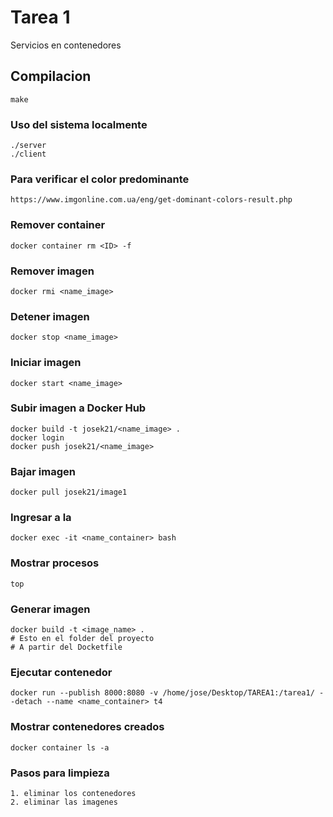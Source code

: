 # Tarea 1
Servicios en contenedores

## Compilacion
    make
    
### Uso del sistema localmente

    ./server
    ./client

### Para verificar el color predominante 
    https://www.imgonline.com.ua/eng/get-dominant-colors-result.php

### Remover container
    docker container rm <ID> -f

### Remover imagen
    docker rmi <name_image>

### Detener imagen
    docker stop <name_image>

### Iniciar imagen
    docker start <name_image>

### Subir imagen a Docker Hub
    docker build -t josek21/<name_image> .
    docker login
    docker push josek21/<name_image>

### Bajar imagen
    docker pull josek21/image1

### Ingresar a la
    docker exec -it <name_container> bash

### Mostrar procesos
    top

### Generar imagen 
    docker build -t <image_name> .
    # Esto en el folder del proyecto
    # A partir del Docketfile

### Ejecutar contenedor
    docker run --publish 8000:8080 -v /home/jose/Desktop/TAREA1:/tarea1/ --detach --name <name_container> t4

### Mostrar contenedores creados
    docker container ls -a

### Pasos para limpieza
    1. eliminar los contenedores
    2. eliminar las imagenes